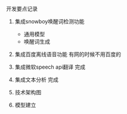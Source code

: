 开发要点记录

1. 集成snowboy唤醒词检测功能
    * 通用模型
    * 唤醒词生成

2. 集成百度离线语音功能 有网的时候不用百度的

3. 集成微软speech api翻译
    完成
4. 集成文本分析
    完成
5. 技术架构图

6. 模型建立


